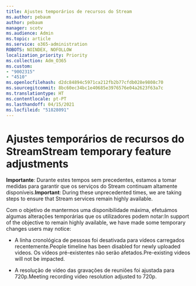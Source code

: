 ```yaml
---
title: Ajustes temporários de recursos do Stream
ms.author: pebaum
author: pebaum
manager: scotv
ms.audience: Admin
ms.topic: article
ms.service: o365-administration
ROBOTS: NOINDEX, NOFOLLOW
localization_priority: Priority
ms.collection: Adm_O365
ms.custom:
- "9002315"
- "4510"
ms.openlocfilehash: d2dc84894c5971ca212fb2b77cfdb028e9808c70
ms.sourcegitcommit: 8bc60ec34bc1e40685e3976576e04a2623f63a7c
ms.translationtype: HT
ms.contentlocale: pt-PT
ms.lasthandoff: 04/15/2021
ms.locfileid: "51828091"
---
```

# <a name="stream-temporary-feature-adjustments"></a><span data-ttu-id="65d53-102">Ajustes temporários de recursos do Stream</span><span class="sxs-lookup"><span data-stu-id="65d53-102">Stream temporary feature adjustments</span></span>

<span data-ttu-id="65d53-103">**Importante**: Durante estes tempos sem precedentes, estamos a tomar medidas para garantir que os serviços do Stream continuam altamente disponíveis.</span><span class="sxs-lookup"><span data-stu-id="65d53-103">**Important**: During these unprecedented times, we are taking steps to ensure that Stream services remain highly available.</span></span>

<span data-ttu-id="65d53-104">Com o objetivo de mantermos uma disponibilidade máxima, efetuámos algumas alterações temporárias que os utilizadores podem notar:</span><span class="sxs-lookup"><span data-stu-id="65d53-104">In support of the objective to remain highly available, we have made some temporary changes users may notice:</span></span> 

- <span data-ttu-id="65d53-105">A linha cronológica de pessoas foi desativada para vídeos carregados recentemente.</span><span class="sxs-lookup"><span data-stu-id="65d53-105">People timeline has been disabled for newly uploaded videos.</span></span> <span data-ttu-id="65d53-106">Os vídeos pré-existentes não serão afetados.</span><span class="sxs-lookup"><span data-stu-id="65d53-106">Pre-existing videos will not be impacted.</span></span>

- <span data-ttu-id="65d53-107">A resolução de vídeo das gravações de reuniões foi ajustada para 720p.</span><span class="sxs-lookup"><span data-stu-id="65d53-107">Meeting recording video resolution adjusted to 720p.</span></span>
